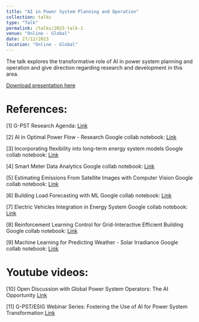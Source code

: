 ```yaml
---
title: "AI in Power System Planning and Operation"
collection: talks
type: "Talk"
permalink: /talks/2023-talk-1
venue: "Online - Global"
date: 27/12/2023
location: "Online - Global"
---
```


The talk explores the transformative role of AI in power system planning and operation and give direction regarding research and development in this area.

[Download presentation here](http://emesk.github.io/files/IEEE_Islamabad_2023-AI_Power_Systems.pdf)

References:
===============

[1] G-PST Research Agenda: [Link](https://globalpst.org/wp-content/uploads/042921G-PST-Research-Agenda-Master-Document-FINAL_updated.pdf)

[2] AI in Optimal Power Flow - Research
Google collab notebook: [Link](https://colab.research.google.com/drive/1hr9ON0CIoY18QM1PVP1ePBm1qbyq0ml7?usp=drive_link)

[3] Incorporating flexibility into long-term energy system models
Google collab notebook: [Link](https://colab.research.google.com/drive/1hr9ON0CIoY18QM1PVP1ePBm1qbyq0ml7?usp=drive_link)

[4] Smart Meter Data Analytics
Google collab notebook: [Link](https://colab.research.google.com/drive/1hr9ON0CIoY18QM1PVP1ePBm1qbyq0ml7?usp=drive_link)

[5] Estimating Emissions From Satellite Images with Computer Vision
Google collab notebook: [Link](https://colab.research.google.com/drive/1hr9ON0CIoY18QM1PVP1ePBm1qbyq0ml7?usp=drive_link)

[6] Building Load Forecasting with ML
Google collab notebook: [Link](https://colab.research.google.com/drive/1hr9ON0CIoY18QM1PVP1ePBm1qbyq0ml7?usp=drive_link)

[7] Electric Vehicles Integration in Energy System
Google collab notebook: [Link](https://colab.research.google.com/drive/1hr9ON0CIoY18QM1PVP1ePBm1qbyq0ml7?usp=drive_link)

[8] Reinforcement Learning Control for Grid-Interactive Efficient Building
Google collab notebook: [Link](https://colab.research.google.com/drive/1hr9ON0CIoY18QM1PVP1ePBm1qbyq0ml7?usp=drive_link)

[9] Machine Learning for Predicting Weather - Solar Irradiance
Google collab notebook: [Link](https://colab.research.google.com/drive/1hr9ON0CIoY18QM1PVP1ePBm1qbyq0ml7?usp=drive_link)

Youtube videos:
===============

[10] Open Discussion with Global Power System Operators: The AI Opportunity [Link](https://www.youtube.com/watch?v=wr30Cvx4VVQ)

[11] G-PST/ESIG Webinar Series: Fostering the Use of AI for Power System Transformation [Link](https://www.youtube.com/watch?v=3uoolwjuSCI)
